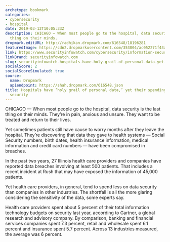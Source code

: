 ```yaml
---
archetype: bookmark
categories:
- cybersecurity
- hospital
date: 2019-03-12T10:05:33Z
description: CHICAGO — When most people go to the hospital, data security is the last
  thing on their minds.
dropmark.editURL: http://radhikan.dropmark.com/616548/18196281
featuredImage: https://cdn2.dropmarkusercontent.com/353804/ac052271f43a8c5b9500669f27820c41b8e8285db0a9e61c96f5a9519b9629d3/thumbnail/BIZ_RUSH_DATABREACH_TB.5c86a553cf043.jpg?Expires=1557430063&Signature=feqvDCcI-CY12xrre8LxKRJuuEU8L6CaU1fuPh-zChv9eLr7-URrmPaZTTi2Mj7-9XkjP0sJy24RD6CHvpbEbUNQvka5G4rHox3zNAD5lw5FA17~dHAkqYErnxaQRFBGXuCTZlIoZXSHFf141r1zNPmBVORsuMf9sP3yftVenxxhIWaOb4BTtCI~T0sf5JRZSVJF-K5bm-PuzuAahNUDmoyOXSeLak4mizVufonW5Gm1iy-LIk27J38pknMTByH7fxPWvEuB80yr4y9uLg-4GE4bPBh7TZNO5b1BpAJL44JqfDBZVbAkS7ayd7nOibPiGtPTpRHlPbhLEYDJuCEzbA__&Key-Pair-Id=APKAITQYWVEN757ZA4KQ
link: https://www.securityinfowatch.com/cybersecurity/information-security/news/21071501/hospitals-have-holy-grail-of-personal-data-yet-their-spending-lags-on-digital-security
linkBrand: securityinfowatch.com
slug: securityinfowatch-hospitals-have-holy-grail-of-personal-data-yet-their-spending-lags-on-digital-security
socialScore: 2
socialScoreSimulated: true
source:
  name: Dropmark
  apiendpoint: https://shah.dropmark.com/616548.json
title: Hospitals have ‘holy grail of personal data,’ yet their spending lags on digital
  security
---
```

CHICAGO — When most people go to the hospital, data security is the last thing on their minds. They’re in pain, anxious and unsure. They want to be treated and return to their lives.

Yet sometimes patients still have cause to worry months after they leave the hospital. They’re discovering that data they gave to health systems — Social Security numbers, birth dates, health insurance information, medical information and credit card numbers — have been compromised in breaches.

In the past two years, 27 Illinois health care providers and companies have reported data breaches involving at least 500 patients. That includes a recent incident at Rush that may have exposed the information of 45,000 patients.

Yet health care providers, in general, tend to spend less on data security than companies in other industries. The shortfall is all the more glaring considering the sensitivity of the data, some experts say.

Health care providers spent about 5 percent of their total information technology budgets on security last year, according to Gartner, a global research and advisory company. By comparison, banking and financial services companies spent 7.3 percent, retail and wholesale spent 6.1 percent and insurance spent 5.7 percent. Across 13 industries measured, the average was 6 percent.

